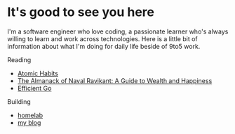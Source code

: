 # It's good to see you here
I'm a software engineer who love coding, a passionate learner who's always willing to learn and work across technologies.
Here is a little bit of information about what I'm doing for daily life beside of 9to5 work.

Reading
- [Atomic Habits](https://jamesclear.com/atomic-habits)
- [The Almanack of Naval Ravikant: A Guide to Wealth and Happiness](https://www.navalmanack.com/)
- [Efficient Go](https://www.oreilly.com/library/view/efficient-go/9781098105709/)

Building
- [homelab](https://github.com/0x46656C6978/homelab)
- [my blog](https://iamfelix.dev)
